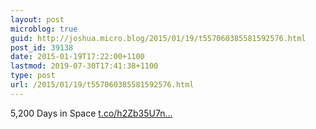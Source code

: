 ```yaml
---
layout: post
microblog: true
guid: http://joshua.micro.blog/2015/01/19/t557060385581592576.html
post_id: 39138
date: 2015-01-19T17:22:00+1100
lastmod: 2019-07-30T17:41:38+1100
type: post
url: /2015/01/19/t557060385581592576.html
---
```

5,200 Days in Space [t.co/h2Zb35U7n...](http://t.co/h2Zb35U7nl)
